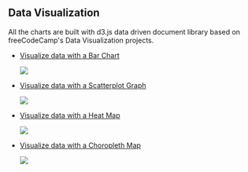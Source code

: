 ## Data Visualization

All the charts are built with d3.js data driven document library based on freeCodeCamp's Data Visualization projects.

- [Visualize data with a Bar Chart](https://github.com/e-tinkers/freecodecamp/tree/master/data-visualization/bar-chart)

  [![](https://e-tinkers.github.io/freecodecamp/data-visualization/images/bar-chart.png)](https://e-tinkers.github.io/freecodecamp/data-visualization/bar-chart/index.html)

- [Visualize data with a Scatterplot Graph](https://github.com/e-tinkers/freecodecamp/tree/master/data-visualization/scatterplot-graph)

  [![](https://e-tinkers.github.io/freecodecamp/data-visualization/images/scatterplot-graph.png)](https://e-tinkers.github.io/freecodecamp/data-visualization/scatterplot-graph/index.html)

- [Visualize data with a Heat Map](https://github.com/e-tinkers/freecodecamp/tree/master/data-visualization/heat-map)

  [![](https://e-tinkers.github.io/freecodecamp/data-visualization/images/heat-map.png)](https://e-tinkers.github.io/freecodecamp/data-visualization/heat-map/index.html)

- [Visualize data with a Choropleth Map](https://github.com/e-tinkers/freecodecamp/tree/master/data-visualization/choropleth-map)

  [![](https://e-tinkers.github.io/freecodecamp/data-visualization/images/choropleth-map.png)](https://e-tinkers.github.io/freecodecamp/data-visualization/choropleth-map/index.html)
